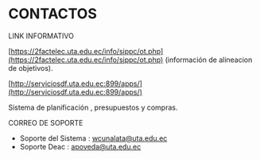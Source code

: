 # CONTACTOS

LINK INFORMATIVO

[https://2factelec.uta.edu.ec/info/sippc/ot.php](https://2factelec.uta.edu.ec/info/sippc/ot.php) (información de alineacion de objetivos).

[http://serviciosdf.uta.edu.ec:899/apps/](http://serviciosdf.uta.edu.ec:899/apps/)

Sistema de planificación , presupuestos y compras.

CORREO DE SOPORTE

* Soporte del Sistema : wcunalata@uta.edu.ec
* Soporte Deac : apoveda@uta.edu.ec
